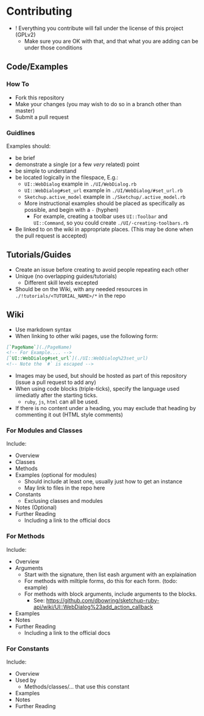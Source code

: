# Contributing

* ! Everything you contribute will fall under the license of this project (GPLv2)
   * Make sure you are OK with that, and that what you are adding can be under those conditions

## Code/Examples

### How To
* Fork this repository
* Make your changes (you may wish to do so in a branch other than master)
* Submit a pull request

### Guidlines
Examples should:
* be brief
* demonstrate a single (or a few *very* related) point
* be simple to understand
* be located logically in the filespace, E.g.:
    * `UI::WebDialog` example in `./UI/WebDialog.rb`
    * `UI::WebDialog#set_url` example in `./UI/WebDialog/#set_url.rb`
    * `Sketchup.active_model` example in `./Sketchup/.active_model.rb`
    * More instructional examples should be placed as specifically as possible, and begin with a `-` (hyphen)
        * For example, creating a toolbar uses `UI::Toolbar` and `UI::Command`, so you could create `./UI/-creating-toolbars.rb`
* Be linked to on the wiki in appropriate places. (This may be done when the pull request is accepted)

## Tutorials/Guides
* Create an issue before creating to avoid people repeating each other
* Unique (no overlapping guides/tutorials)
    * Different skill levels excepted
* Should be on the Wiki, with any needed resources in `./!tutorials/<TUTORIAL_NAME>/*` in the repo


## Wiki
* Use markdown syntax
* When linking to other wiki pages, use the following form:

```markdown
[`PageName`](./PageName)
<!-- For Example.... -->
[`UI::WebDialog#set_url`](./UI::WebDialog%23set_url)
<!-- Note the `#` is escaped -->
```
    
* Images may be used, but should be hosted as part of this repository (issue a pull request to add any)
* When using code blocks (triple-ticks), specify the language used iimediatly after the starting ticks.
    * `ruby`, `js`, `html` can all be used.
* If there is no content under a heading, you may exclude that heading by commenting it out (HTML style comments)

### For Modules and Classes
Include:
* Overview
* Classes
* Methods
* Examples (optional for modules)
    * Should include at least one, usually just how to get an instance
    * May link to files in the repo here
* Constants
    * Exclusing classes and modules
* Notes (Optional)
* Further Reading
    * Including a link to the official docs

### For Methods
Include:
* Overview
* Arguments
    * Start with the signature, then list eash argument with an explaination
    * For methods with miltiple forms, do this for each form. (todo: example)
    * For methods with block arguments, include arguments to the blocks.
        * See: https://github.com/dbowring/sketchup-ruby-api/wiki/UI::WebDialog%23add_action_callback
* Examples
* Notes
* Further Reading
    * Including a link to the official docs
    
### For Constants
Include:
* Overview
* Used by
    * Methods/classes/... that use this constant
* Examples
* Notes
* Further Reading
